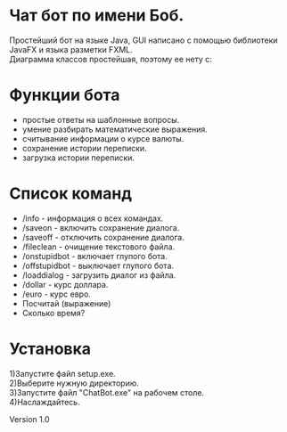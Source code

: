 # Чат бот по имени Боб.
Простейший бот на языке Java, GUI написано с помощью библиотеки JavaFX и языка разметки FXML.  
Диаграмма классов простейшая, поэтому ее нету с:

# Функции бота
 - простые ответы на шаблонные вопросы. 
 - умение разбирать математические выражения.
 - считывание информации о курсе валюты.
 - сохранение истории переписки.
 - загрузка истории переписки.
 
# Список команд 
 - /info - информация о всех командах. 
 - /saveon - включить сохранение диалога. 
 - /saveoff - отключить сохранение диалога.
 - /fileclean - очищение текстового файла.  
 - /onstupidbot - включает глупого бота.
 - /offstupidbot - выключает глупого бота. 
 - /loaddialog - загрузить диалог из файла. 
 - /dollar - курс доллара.
 - /euro - курс евро.
 - Посчитай (выражение)
 - Сколько время?
 
# Установка
 1)Запустите файл setup.exe.  
 2)Выберите нужную директорию.   
 3)Запустите файл "ChatBot.exe" на рабочем столе.     
 4)Наслаждайтесь.  
 
Version 1.0  
